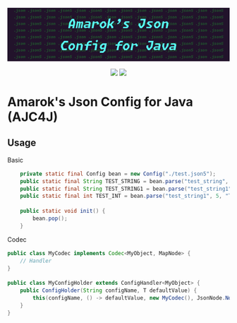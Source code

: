 <center>

![](./img/AmarokJsonConfigForJava.png)

![](https://badgen.net/badge/Java/8/blue?icon=java)
[![](https://badgen.net/badge/License/MPL-2.0/yellow)](./LICENSE.txt)

</center>

# Amarok's Json Config for Java (AJC4J)


## Usage
Basic
```java
    private static final Config bean = new Config("./test.json5");
    public static final String TEST_STRING = bean.parse("test_string", "TestString0");
    public static final String TEST_STRING1 = bean.parse("test_string1", "TestString1", "This is second test string!");
    public static final int TEST_INT = bean.parse("test_string1", 5, "This is first test int!");

    public static void init() {
        bean.pop();
    }
```

Codec
```java
public class MyCodec implements Codec<MyObject, MapNode> {
    // Handler
}

public class MyConfigHolder extends ConfigHandler<MyObject> {
    public ConfigHolder(String configName, T defaultValue) {
        this(configName, () -> defaultValue, new MyCodec(), JsonNode.NodeType.Map);
    }
}
```